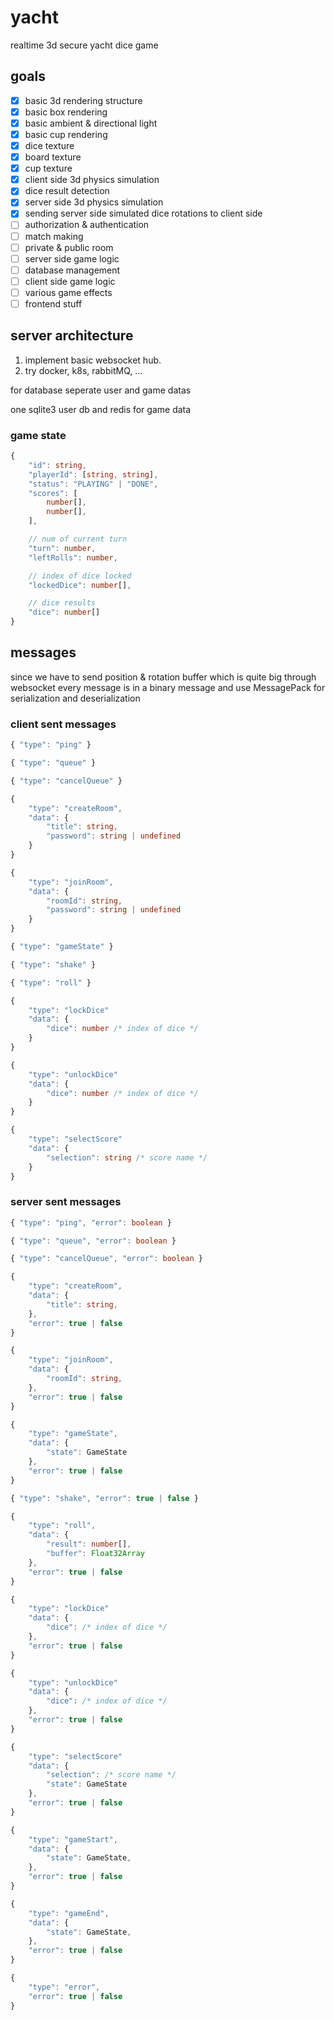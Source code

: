 # yacht

realtime 3d secure yacht dice game

## goals

- [x] basic 3d rendering structure
- [x] basic box rendering
- [x] basic ambient & directional light
- [x] basic cup rendering
- [x] dice texture
- [x] board texture
- [x] cup texture
- [x] client side 3d physics simulation
- [x] dice result detection
- [x] server side 3d physics simulation
- [x] sending server side simulated dice rotations to client side
- [ ] authorization & authentication
- [ ] match making
- [ ] private & public room
- [ ] server side game logic
- [ ] database management
- [ ] client side game logic
- [ ] various game effects
- [ ] frontend stuff

## server architecture 

1. implement basic websocket hub.
2. try docker, k8s, rabbitMQ, ...

for database seperate user and game datas

one sqlite3 user db and redis for game data

### game state

```typescript
{
    "id": string,
    "playerId": [string, string],
    "status": "PLAYING" | "DONE",
    "scores": [
        number[],
        number[],
    ],

    // num of current turn
    "turn": number,
    "leftRolls": number,

    // index of dice locked
    "lockedDice": number[],

    // dice results
    "dice": number[]
}
```

## messages

since we have to send position & rotation buffer which is quite big through websocket
every message is in a binary message and use MessagePack for serialization and deserialization

### client sent messages

```typescript
{ "type": "ping" }

{ "type": "queue" }

{ "type": "cancelQueue" }

{ 
    "type": "createRoom", 
    "data": {
        "title": string, 
        "password": string | undefined 
    }
}

{ 
    "type": "joinRoom", 
    "data": {
        "roomId": string, 
        "password": string | undefined 
    }
}

{ "type": "gameState" }

{ "type": "shake" }

{ "type": "roll" }

{
    "type": "lockDice"
    "data": {
        "dice": number /* index of dice */
    }
}

{
    "type": "unlockDice"
    "data": {
        "dice": number /* index of dice */
    }
}

{
    "type": "selectScore"
    "data": {
        "selection": string /* score name */
    }
}
```

### server sent messages

```typescript
{ "type": "ping", "error": boolean }

{ "type": "queue", "error": boolean }

{ "type": "cancelQueue", "error": boolean }

{ 
    "type": "createRoom", 
    "data": {
        "title": string, 
    },
    "error": true | false
}

{ 
    "type": "joinRoom", 
    "data": {
        "roomId": string, 
    },
    "error": true | false
}

{ 
    "type": "gameState", 
    "data": {
        "state": GameState 
    },
    "error": true | false
}

{ "type": "shake", "error": true | false }

{ 
    "type": "roll", 
    "data": {
        "result": number[],
        "buffer": Float32Array 
    },
    "error": true | false
}

{
    "type": "lockDice"
    "data": {
        "dice": /* index of dice */
    },
    "error": true | false
}

{
    "type": "unlockDice"
    "data": {
        "dice": /* index of dice */
    },
    "error": true | false
}

{
    "type": "selectScore"
    "data": {
        "selection": /* score name */
        "state": GameState
    },
    "error": true | false
}

{
    "type": "gameStart",
    "data": {
        "state": GameState,
    },
    "error": true | false
}

{
    "type": "gameEnd",
    "data": {
        "state": GameState,
    },
    "error": true | false
}

{
    "type": "error",
    "error": true | false
}
```
